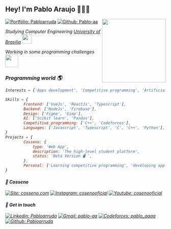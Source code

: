 <h2> Hey! I'm Pablo Araujo 👨🏽‍💻</h2>

<img align='right' src="https://media.giphy.com/media/bi6RQ5x3tqoSI/giphy.gif" width="200">

[![Portfólio: Pabloarruda](https://img.shields.io/badge/araujopablo.com-%23E4405F.svg?&?style=flat&?color=ea004f)](https://araujopablo.com)
[![Github: Pablo-aa](https://img.shields.io/github/followers/pablo-aa?style=social)](https://github.com/pablo-aa)

<p><em>Studying Computer Engineering <a href="http://www.unb.br">University of Brasilia</a> <img src="https://upload.wikimedia.org/wikipedia/commons/c/c3/Webysther_20160322_-_Logo_UnB_%28sem_texto%29.svg" width="30"></br>
  
<p><em>Working in some programming challenges  <img src="https://media.giphy.com/media/kk2IOtI2XfUzK/giphy.gif" align="center" width="40"></br>
  
<h3> Programming world 🌎 </h3>

```javascript
Interests = ['Apps development', 'Competitive programming', 'Artificial inteligence', 'entrepreneurship']  

Skills = {
        Frontend: ['VueJs', 'ReactJs', 'Typescript'],
        Backend: ['NodeJs', 'Firebase'],
        Design: ['Figma', 'Gimp'],
        AI: ['Scikit learn', 'Pandas'],
        Competitive_programming: ['C++', 'Codeforces'],
        Languages: ['Javascript', 'Typescript', 'C', 'C++', 'Python'],
}
Projects = { 
        Cosseno: {
            type: 'Web App',
            description: 'The high-level student platform',
            status: 'Beta Version 🖥 ',
        },
        Personal: ['Learning competitive programming', 'developing applications', 'Making some curious projects'],
}
```
<h4> 🚀 Cosseno </h4>

[![Site: cosseno.com](https://img.shields.io/badge/cosseno.com-%23E4405F.svg?logo=source&logoColor=white&color=3368b8)](https://cosseno.com)
[![Instagram: cosenooficial](https://img.shields.io/badge/cosseno-%23E4405F.svg?&logo=instagram&logoColor=white&color=3368b8)](https://www.instagram.com/cossenooficial/)
[![Youtube: cosenooficial](https://img.shields.io/badge/cosseno-%23E4405F.svg?&logo=youtube&logoColor=white&color=3368b8)](https://www.youtube.com/c/Cosseno)

<h4> 👋 Get in touch </h4>

[![Linkedin: Pabloarruda](https://img.shields.io/badge/LinkedIn-blue?style=flat&logo=linkedin&labelColor=blue)](https://www.linkedin.com/in/pabloarruda/)
[![Gmail: pablo-aa](https://img.shields.io/badge/-Gmail-%23334?style=flat&logo=gmail&logoColor=white)](mailto:pabloarruda.araujo@gmail.com)
[![Codeforces: pablo_aaaa](https://img.shields.io/badge/codeforces-1460-%2303a89e)](https://codeforces.com/profile/pablo_aaaa)
[![Github: Pabloarruda](https://img.shields.io/badge/Made%20by-Pablo%20Araujo-%23ea004f?style=flat)](https://github.com/pablo-aa)

